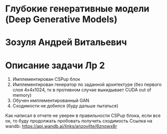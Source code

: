 # Глубокие генеративные модели (Deep Generative Models)
# Зозуля Андрей Витальевич
# Описание задачи Лр 2
1. Имплементирован CSPup блок
2. Имплементирован генератор по заданной архитектуре (без первого слоя 4x4x1024, тк в противном случае выкидывает CUDA out of memory)
3. Обучен имплементированный GAN
4. Сходимости не добился (буду дальше пытаться)

Как написал в отчете не уверен в правильности CSPup блока, если все ок, то буду продолжать пробовать получить сходимость
Ссылка на wandb: https://api.wandb.ai/links/anzovitte/6znowx8r
